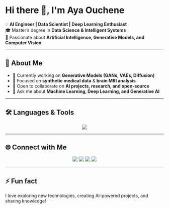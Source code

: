 # Hi there 👋, I'm Aya Ouchene  

💡 **AI Engineer | Data Scientist | Deep Learning Enthusiast**  
🎓 Master’s degree in **Data Science & Intelligent Systems**  
🚀 Passionate about **Artificial Intelligence, Generative Models, and Computer Vision**  

---

## 🔭 About Me  
- 🌱 Currently working on **Generative Models (GANs, VAEs, Diffusion)**  
- 🧠 Focused on **synthetic medical data** & **brain MRI analysis**  
- 👯 Open to collaborate on **AI projects, research, and open-source**  
- 💬 Ask me about **Machine Learning, Deep Learning, and Generative AI**  

---

## 🛠️ Languages & Tools  

<p align="center">  
<img src="https://skillicons.dev/icons?i=python,tensorflow,pytorch,sklearn,java,js,ts,php,html,css,bootstrap,react,nodejs,flutter,docker,aws,git,github,vscode,linux" />  
</p>  

---

## 🌐 Connect with Me  

<p align="center">  
<a href="https://www.linkedin.com/" target="_blank"><img src="https://skillicons.dev/icons?i=linkedin" /></a>  
<a href="mailto:your-email@example.com"><img src="https://skillicons.dev/icons?i=gmail" /></a>  
<a href="https://wa.me/your-number"><img src="https://img.shields.io/badge/WhatsApp-25D366?style=for-the-badge&logo=whatsapp&logoColor=white" /></a>  
<a href="https://t.me/your-telegram"><img src="https://img.shields.io/badge/Telegram-2CA5E0?style=for-the-badge&logo=telegram&logoColor=white" /></a>  
</p>  

---

## ⚡ Fun fact  
I love exploring new technologies, creating AI-powered projects, and sharing knowledge!  
